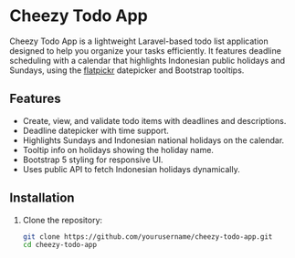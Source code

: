 
# Cheezy Todo App

Cheezy Todo App is a lightweight Laravel-based todo list application designed to help you organize your tasks efficiently. It features deadline scheduling with a calendar that highlights Indonesian public holidays and Sundays, using the [flatpickr](https://flatpickr.js.org/) datepicker and Bootstrap tooltips.

## Features

- Create, view, and validate todo items with deadlines and descriptions.
- Deadline datepicker with time support.
- Highlights Sundays and Indonesian national holidays on the calendar.
- Tooltip info on holidays showing the holiday name.
- Bootstrap 5 styling for responsive UI.
- Uses public API to fetch Indonesian holidays dynamically.

## Installation

1. Clone the repository:
   ```bash
   git clone https://github.com/yourusername/cheezy-todo-app.git
   cd cheezy-todo-app

